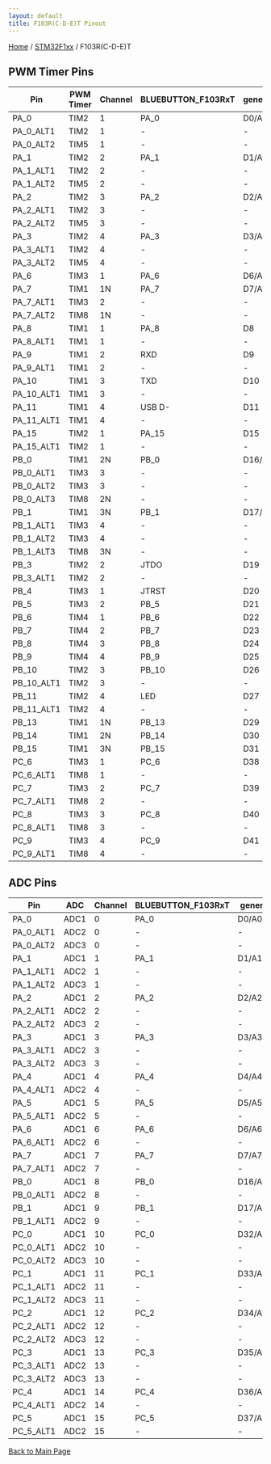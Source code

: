 ```yaml
---
layout: default
title: F103R(C-D-E)T Pinout
---
```


[Home](../../index.md) / [STM32F1xx](../index.md) / F103R(C-D-E)T

## PWM Timer Pins

| Pin | PWM Timer | Channel | BLUEBUTTON_F103RxT | generic | STORM32_V1_31_RC |
| --- | --- | --- | --- | --- | --- |
| PA_0 | TIM2 | 1 | PA_0 | D0/A0 | PA_0 |
| PA_0_ALT1 | TIM2 | 1 | - | - | - |
| PA_0_ALT2 | TIM5 | 1 | - | - | - |
| PA_1 | TIM2 | 2 | PA_1 | D1/A1 | PA_1 |
| PA_1_ALT1 | TIM2 | 2 | - | - | - |
| PA_1_ALT2 | TIM5 | 2 | - | - | - |
| PA_2 | TIM2 | 3 | PA_2 | D2/A2 | PA_2 |
| PA_2_ALT1 | TIM2 | 3 | - | - | - |
| PA_2_ALT2 | TIM5 | 3 | - | - | - |
| PA_3 | TIM2 | 4 | PA_3 | D3/A3 | PA_3 |
| PA_3_ALT1 | TIM2 | 4 | - | - | - |
| PA_3_ALT2 | TIM5 | 4 | - | - | - |
| PA_6 | TIM3 | 1 | PA_6 | D6/A6 | PA_6 |
| PA_7 | TIM1 | 1N | PA_7 | D7/A7 | PA_7 |
| PA_7_ALT1 | TIM3 | 2 | - | - | - |
| PA_7_ALT2 | TIM8 | 1N | - | - | - |
| PA_8 | TIM1 | 1 | PA_8 | D8 | PA_8 |
| PA_8_ALT1 | TIM1 | 1 | - | - | - |
| PA_9 | TIM1 | 2 | RXD | D9 | RXD |
| PA_9_ALT1 | TIM1 | 2 | - | - | - |
| PA_10 | TIM1 | 3 | TXD | D10 | TXD |
| PA_10_ALT1 | TIM1 | 3 | - | - | - |
| PA_11 | TIM1 | 4 | USB D- | D11 | USB D- |
| PA_11_ALT1 | TIM1 | 4 | - | - | - |
| PA_15 | TIM2 | 1 | PA_15 | D15 | PA_15 |
| PA_15_ALT1 | TIM2 | 1 | - | - | - |
| PB_0 | TIM1 | 2N | PB_0 | D16/A8 | PB_0 |
| PB_0_ALT1 | TIM3 | 3 | - | - | - |
| PB_0_ALT2 | TIM3 | 3 | - | - | - |
| PB_0_ALT3 | TIM8 | 2N | - | - | - |
| PB_1 | TIM1 | 3N | PB_1 | D17/A9 | PB_1 |
| PB_1_ALT1 | TIM3 | 4 | - | - | - |
| PB_1_ALT2 | TIM3 | 4 | - | - | - |
| PB_1_ALT3 | TIM8 | 3N | - | - | - |
| PB_3 | TIM2 | 2 | JTDO | D19 | JTDO |
| PB_3_ALT1 | TIM2 | 2 | - | - | - |
| PB_4 | TIM3 | 1 | JTRST | D20 | JTRST |
| PB_5 | TIM3 | 2 | PB_5 | D21 | PB_5 |
| PB_6 | TIM4 | 1 | PB_6 | D22 | PB_6 |
| PB_7 | TIM4 | 2 | PB_7 | D23 | PB_7 |
| PB_8 | TIM4 | 3 | PB_8 | D24 | PB_8 |
| PB_9 | TIM4 | 4 | PB_9 | D25 | PB_9 |
| PB_10 | TIM2 | 3 | PB_10 | D26 | PB_10 |
| PB_10_ALT1 | TIM2 | 3 | - | - | - |
| PB_11 | TIM2 | 4 | LED | D27 | LED |
| PB_11_ALT1 | TIM2 | 4 | - | - | - |
| PB_13 | TIM1 | 1N | PB_13 | D29 | PB_13 |
| PB_14 | TIM1 | 2N | PB_14 | D30 | PB_14 |
| PB_15 | TIM1 | 3N | PB_15 | D31 | PB_15 |
| PC_6 | TIM3 | 1 | PC_6 | D38 | PC_6 |
| PC_6_ALT1 | TIM8 | 1 | - | - | - |
| PC_7 | TIM3 | 2 | PC_7 | D39 | PC_7 |
| PC_7_ALT1 | TIM8 | 2 | - | - | - |
| PC_8 | TIM3 | 3 | PC_8 | D40 | PC_8 |
| PC_8_ALT1 | TIM8 | 3 | - | - | - |
| PC_9 | TIM3 | 4 | PC_9 | D41 | PC_9 |
| PC_9_ALT1 | TIM8 | 4 | - | - | - |


## ADC Pins

| Pin | ADC | Channel | BLUEBUTTON_F103RxT | generic | STORM32_V1_31_RC |
| --- | --- | --- | --- | --- | --- |
| PA_0 | ADC1 | 0 | PA_0 | D0/A0 | PA_0 |
| PA_0_ALT1 | ADC2 | 0 | - | - | - |
| PA_0_ALT2 | ADC3 | 0 | - | - | - |
| PA_1 | ADC1 | 1 | PA_1 | D1/A1 | PA_1 |
| PA_1_ALT1 | ADC2 | 1 | - | - | - |
| PA_1_ALT2 | ADC3 | 1 | - | - | - |
| PA_2 | ADC1 | 2 | PA_2 | D2/A2 | PA_2 |
| PA_2_ALT1 | ADC2 | 2 | - | - | - |
| PA_2_ALT2 | ADC3 | 2 | - | - | - |
| PA_3 | ADC1 | 3 | PA_3 | D3/A3 | PA_3 |
| PA_3_ALT1 | ADC2 | 3 | - | - | - |
| PA_3_ALT2 | ADC3 | 3 | - | - | - |
| PA_4 | ADC1 | 4 | PA_4 | D4/A4 | PA_4 |
| PA_4_ALT1 | ADC2 | 4 | - | - | - |
| PA_5 | ADC1 | 5 | PA_5 | D5/A5 | PA_5 |
| PA_5_ALT1 | ADC2 | 5 | - | - | - |
| PA_6 | ADC1 | 6 | PA_6 | D6/A6 | PA_6 |
| PA_6_ALT1 | ADC2 | 6 | - | - | - |
| PA_7 | ADC1 | 7 | PA_7 | D7/A7 | PA_7 |
| PA_7_ALT1 | ADC2 | 7 | - | - | - |
| PB_0 | ADC1 | 8 | PB_0 | D16/A8 | PB_0 |
| PB_0_ALT1 | ADC2 | 8 | - | - | - |
| PB_1 | ADC1 | 9 | PB_1 | D17/A9 | PB_1 |
| PB_1_ALT1 | ADC2 | 9 | - | - | - |
| PC_0 | ADC1 | 10 | PC_0 | D32/A10 | PC_0 |
| PC_0_ALT1 | ADC2 | 10 | - | - | - |
| PC_0_ALT2 | ADC3 | 10 | - | - | - |
| PC_1 | ADC1 | 11 | PC_1 | D33/A11 | PC_1 |
| PC_1_ALT1 | ADC2 | 11 | - | - | - |
| PC_1_ALT2 | ADC3 | 11 | - | - | - |
| PC_2 | ADC1 | 12 | PC_2 | D34/A12 | PC_2 |
| PC_2_ALT1 | ADC2 | 12 | - | - | - |
| PC_2_ALT2 | ADC3 | 12 | - | - | - |
| PC_3 | ADC1 | 13 | PC_3 | D35/A13 | PC_3 |
| PC_3_ALT1 | ADC2 | 13 | - | - | - |
| PC_3_ALT2 | ADC3 | 13 | - | - | - |
| PC_4 | ADC1 | 14 | PC_4 | D36/A14 | PC_4 |
| PC_4_ALT1 | ADC2 | 14 | - | - | - |
| PC_5 | ADC1 | 15 | PC_5 | D37/A15 | PC_5 |
| PC_5_ALT1 | ADC2 | 15 | - | - | - |


[Back to Main Page](../../index.md)